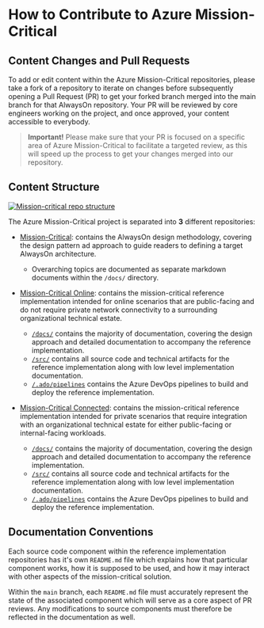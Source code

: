 # How to Contribute to Azure Mission-Critical

## Content Changes and Pull Requests

To add or edit content within the Azure Mission-Critical repositories, please take a fork of a repository to iterate on changes before subsequently opening a Pull Request (PR) to get your forked branch merged into the main branch for that AlwaysOn repository. Your PR will be reviewed by core engineers working on the project, and once approved, your content accessible to everybody.

> **Important!** Please make sure that your PR is focused on a specific area of Azure Mission-Critical to facilitate a targeted review, as this will speed up the process to get your changes merged into our repository.

## Content Structure

[![Mission-critical repo structure](/docs/media/alwayson-repo-structure.png "Mission-critical repo structure")](./CONTRIBUTE.md)

The Azure Mission-Critical project is separated into **3** different repositories:

- [Mission-Critical](/docs/README.md): contains the AlwaysOn design methodology, covering the design pattern ad approach to guide readers to defining a target AlwaysOn architecture.
  - Overarching topics are documented as separate markdown documents within the `/docs/` directory.

- [Mission-Critical Online](http://github.com/azure/alwayson-foundational-online): contains the mission-critical reference implementation intended for online scenarios that are public-facing and do not require private network connectivity to a surrounding organizational technical estate.
  - [`/docs/`](https://github.com/Azure/alwayson-foundational-online/tree/main/docs) contains the majority of documentation, covering the design approach and detailed documentation to accompany the reference implementation.
  - [`/src/`](https://github.com/Azure/alwayson-foundational-online/tree/main/src) contains all source code and technical artifacts for the reference implementation along with low level implementation documentation.
  - [`/.ado/pipelines`](https://github.com/Azure/alwayson-foundational-online/tree/main/.ado/pipelines) contains the Azure DevOps pipelines to build and deploy the reference implementation.

- [Mission-Critical Connected](http://github.com/azure/alwayson-foundational-connected): contains the  mission-critical reference implementation intended for private scenarios that require integration with an organizational technical estate for either public-facing or internal-facing workloads.
  - [`/docs/`](http://github.com/azure/alwayson-foundational-connected/tree/main/docs) contains the majority of documentation, covering the design approach and detailed documentation to accompany the reference implementation.
  - [`/src/`](http://github.com/azure/alwayson-foundational-connected/tree/main/src) contains all source code and technical artifacts for the reference implementation along with low level implementation documentation.
  - [`/.ado/pipelines`](http://github.com/azure/alwayson-foundational-connected/tree/main/.ado/pipelines) contains the Azure DevOps pipelines to build and deploy the reference implementation.

## Documentation Conventions

Each source code component within the reference implementation repositories has it's own `README.md` file which explains how that particular component works, how it is supposed to be used, and how it may interact with other aspects of the mission-critical solution.

Within the `main` branch, each `README.md` file must accurately represent the state of the associated component which will serve as a core aspect of PR reviews. Any modifications to source components must therefore be reflected in the documentation as well.

